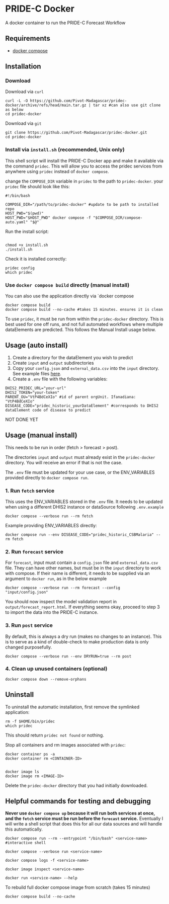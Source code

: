 # PRIDE-C Docker

A docker container to run the PRIDE-C Forecast Workflow

## Requirements

- [docker compose](https://docs.docker.com/compose/install/)

## Installation

### Download

Download via `curl`
```
curl -L -O https://github.com/Pivot-Madagascar/pridec-docker/archive/refs/head/main.tar.gz | tar xz #can also use git clone as below
cd pridec-docker
```

Download via `git`
```
git clone https://github.com/Pivot-Madagascar/pridec-docker.git
cd pridec-docker
```

### Install via `install.sh` (recommended, Unix only)

This shell script will install the PRIDE-C Docker app and make it available via the command `pridec`. This will allow you to access the pridec services from anywhere using `pridec` instead of `docker compose`.

change the `COMPOSE_DIR` variable in `pridec` to the path to `pridec-docker`. your `pridec` file should look like this:

```
#!/bin/bash

COMPOSE_DIR="/path/to/pridec-docker" #update to be path to installed repo
HOST_PWD="$(pwd)"
HOST_PWD="$HOST_PWD" docker compose -f "$COMPOSE_DIR/compose-auto.yaml" "$@"
```

Run the install script:

```

chmod +x install.sh
./install.sh
```

Check it is installed correctly:

```
pridec config
which pridec
```

### Use `docker compose build` directly (manual install)

You can also use the application directly via `docker compose

```
docker compose build
docker compose build --no-cache #takes 15 minutes. ensures it is clean
```

To use `pridec`, it must be run from within the `pridec-docker` directory. This is best used for one off runs, and not full automated workflows where multiple dataElements are predicted. This follows the Manual Install usage below.

## Usage (auto install)

1. Create a directory for the dataElement you wish to predict
2. Create `input` and `output` subdirectories
3. Copy your `config.json` and `external_data.csv` into the `input` directory. See example files [here](https://github.com/Pivot-Madagascar/pridec-docker/tree/main/forecast_assets).
4. Create a `.env` file with the following variables:

```
DHIS2_PRIDEC_URL="your-url" 
DHIS2_TOKEN="your-token"
PARENT_OU="VtP4BdCeXIo" #id of parent orgUnit. Ifanadiana: "VtP4BdCeXIo"
DISEASE_CODE="pridec_historic_yourDataElement" #corresponds to DHIS2 dataElement code of disease to predict
```

NOT DONE YET

## Usage (manual install)

This needs to be run in order (fetch > forecast > post).

The directories `input` and `output` must already exist in the `pridec-docker` directory. You will receive an error if that is not the case.

The `.env` file must be updated for your use case, or the ENV_VARIABLES provided directly to `docker compose run`.


### 1. Run `fetch` service

This uses the ENV_VARIABLES stored in the `.env` file. It needs to be updated when using a different DHIS2 instance or dataSource following `.env.example`

```
docker compose --verbose run --rm fetch
```

Example providing ENV_VARIABLES directly:

```
docker compose run --env DISEASE_CODE="pridec_historic_CSBMalaria" --rm fetch
```

### 2. Run `forecast` service

For `forecast`, input must contain a `config.json` file and `external_data.csv` file. They can have other names, but must be in the `input` directory to work with compose. If their name is different, it needs to be supplied via an argument to `docker run`, as in the below example

```
docker compose --verbose run --rm forecast --config "input/config.json"
```

You should now inspect the model validation report in `output/forecast_report.html`. If everything seems okay, proceed to step 3 to import the data into the PRIDE-C instance.

### 3. Run `post` service

By default, this is always a dry run (makes no changes to an instance). This is to serve as a kind of double-check to make production data is only changed purposefully.

```
docker compose --verbose run --env DRYRUN=true --rm post
```

### 4. Clean up unused containers (optional)

```
docker compose down --remove-orphans
```

## Uninstall

To uninstall the automatic installation, first remove the symlinked application:

```
rm -f $HOME/bin/pridec
which pridec
```
This should return `pridec not found` or nothing.

Stop all containers and rm images associated with `pridec`:

```
docker container ps -a
docker container rm <CONTAINER-ID>


docker image ls
docker image rm <IMAGE-ID>
```

Delete the `pridec-docker` directory that you had initially downloaded.

## Helpful commands for testing and debugging

**Never use `docker compose up` because it will run both services at once, and the `fetch` service must be run before the `forecast` service.** Eventually I will write  a shell script that does this for all our data sources and will handle this automatically.

```
docker compose run --rm --entrypoint "/bin/bash" <service-name> #interactive shell

docker compose --verbose run <service-name>

docker compose logs -f <service-name>

docker image inspect <service-name>

docker run <service-name> --help

```

To rebuild full docker compose image from scratch (takes 15 minutes)

```
docker compose build --no-cache
```